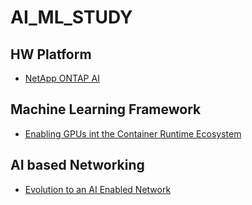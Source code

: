 # AI_ML_STUDY

## HW Platform 
- [NetApp ONTAP AI](https://www.netapp.com/us/media/nva-1121-design.pdf)

## Machine Learning Framework 
- [Enabling GPUs int the Container Runtime Ecosystem](https://devblogs.nvidia.com/gpu-containers-runtime/) 

## AI based Networking
- [Evolution to an AI Enabled Network](https://access.atis.org/apps/group_public/download.php/42466/Evolution%20to%20an%20Artificial%20Intelligence-Enabled%20Network)

